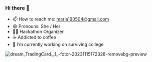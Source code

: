 ### Hi there 👋

<!--
**maariafarelo/maariafarelo** is a ✨ _special_ ✨ repository because its `README.md` (this file) appears on your GitHub profile.
Here are some ideas to get you started:
-->

- 📫 How to reach me: maria190504@gmail.com 
- 😄 Pronouns: She / Her
- 🙋‍♀️ Hackathon Organizer
- ☕ Addicted to coffee
- 🔭 I’m currently working on surviving college
 <!-- 👯 I’m looking to collaborate on .
- 🤔 I’m looking for help with ...
- 🌱 I’m currently learning 
- ⚡ Fun fact: ... 
- 💬 Ask me about ... -->

![dream_TradingCard__1_-fotor-20231115172328-removebg-preview](https://github.com/maariafarelo/maariafarelo/assets/114859584/ffd44703-71a2-4f60-94d4-22a084c526c2)
